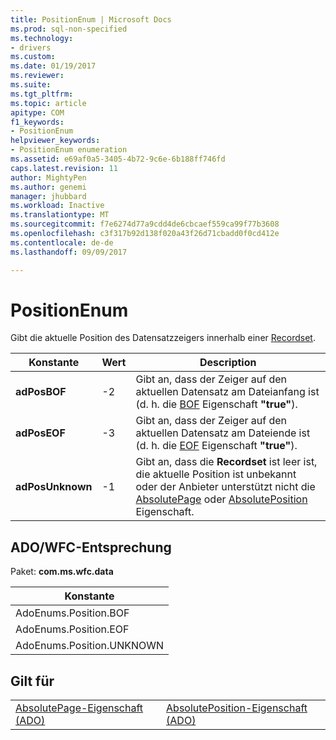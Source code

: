 ```yaml
---
title: PositionEnum | Microsoft Docs
ms.prod: sql-non-specified
ms.technology:
- drivers
ms.custom: 
ms.date: 01/19/2017
ms.reviewer: 
ms.suite: 
ms.tgt_pltfrm: 
ms.topic: article
apitype: COM
f1_keywords:
- PositionEnum
helpviewer_keywords:
- PositionEnum enumeration
ms.assetid: e69af0a5-3405-4b72-9c6e-6b188ff746fd
caps.latest.revision: 11
author: MightyPen
ms.author: genemi
manager: jhubbard
ms.workload: Inactive
ms.translationtype: MT
ms.sourcegitcommit: f7e6274d77a9cdd4de6cbcaef559ca99f77b3608
ms.openlocfilehash: c3f317b92d138f020a43f26d71cbadd0f0cd412e
ms.contentlocale: de-de
ms.lasthandoff: 09/09/2017

---
```

# <a name="positionenum"></a>PositionEnum
Gibt die aktuelle Position des Datensatzzeigers innerhalb einer [Recordset](../../../ado/reference/ado-api/recordset-object-ado.md).  
  
|Konstante|Wert|Description|  
|--------------|-----------|-----------------|  
|**adPosBOF**|-2|Gibt an, dass der Zeiger auf den aktuellen Datensatz am Dateianfang ist (d. h. die [BOF](../../../ado/reference/ado-api/bof-eof-properties-ado.md) Eigenschaft **"true"**).|  
|**adPosEOF**|-3|Gibt an, dass der Zeiger auf den aktuellen Datensatz am Dateiende ist (d. h. die [EOF](../../../ado/reference/ado-api/bof-eof-properties-ado.md) Eigenschaft **"true"**).|  
|**adPosUnknown**|-1|Gibt an, dass die **Recordset** ist leer ist, die aktuelle Position ist unbekannt oder der Anbieter unterstützt nicht die [AbsolutePage](../../../ado/reference/ado-api/absolutepage-property-ado.md) oder [AbsolutePosition](../../../ado/reference/ado-api/absoluteposition-property-ado.md) Eigenschaft.|  
  
## <a name="adowfc-equivalent"></a>ADO/WFC-Entsprechung  
 Paket: **com.ms.wfc.data**  
  
|Konstante|  
|--------------|  
|AdoEnums.Position.BOF|  
|AdoEnums.Position.EOF|  
|AdoEnums.Position.UNKNOWN|  
  
## <a name="applies-to"></a>Gilt für  
  
|||  
|-|-|  
|[AbsolutePage-Eigenschaft (ADO)](../../../ado/reference/ado-api/absolutepage-property-ado.md)|[AbsolutePosition-Eigenschaft (ADO)](../../../ado/reference/ado-api/absoluteposition-property-ado.md)|

